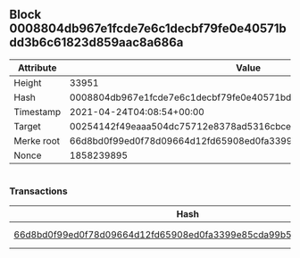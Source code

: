 ## Block 0008804db967e1fcde7e6c1decbf79fe0e40571bdd3b6c61823d859aac8a686a

Attribute | Value
--- | ---
Height | 33951
Hash | 0008804db967e1fcde7e6c1decbf79fe0e40571bdd3b6c61823d859aac8a686a
Timestamp | 2021-04-24T04:08:54+00:00
Target | 00254142f49eaaa504dc75712e8378ad5316cbcead634704b3734b6271167cc4
Merke root | 66d8bd0f99ed0f78d09664d12fd65908ed0fa3399e85cda99b5c0c3b42f90a7b
Nonce | 1858239895

```

```

### Transactions

Hash | Amount
--- | ---
[66d8bd0f99ed0f78d09664d12fd65908ed0fa3399e85cda99b5c0c3b42f90a7b](66d8bd0f99ed0f78d09664d12fd65908ed0fa3399e85cda99b5c0c3b42f90a7b.md) | 10.00000000 SKEPTI 
